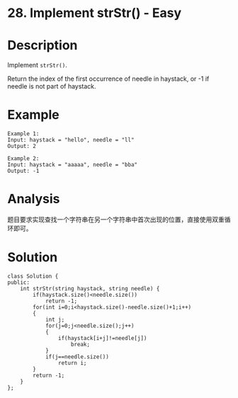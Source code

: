 # 28. Implement strStr() - Easy

# Description
Implement `strStr()`.

Return the index of the first occurrence of needle in haystack, or -1 if needle is not part of haystack.

# Example
```
Example 1:
Input: haystack = "hello", needle = "ll"
Output: 2

Example 2:
Input: haystack = "aaaaa", needle = "bba"
Output: -1
```

# Analysis
题目要求实现查找一个字符串在另一个字符串中首次出现的位置，直接使用双重循环即可。

# Solution
```
class Solution {
public:
    int strStr(string haystack, string needle) {
        if(haystack.size()<needle.size())
            return -1;
        for(int i=0;i<haystack.size()-needle.size()+1;i++)
        {
            int j;
            for(j=0;j<needle.size();j++)
            {
                if(haystack[i+j]!=needle[j])
                    break;
            }
            if(j==needle.size())
                return i;
        }
        return -1;
    }
};
```
